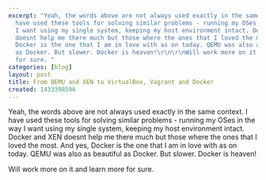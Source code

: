 ```yaml
---
excerpt: "Yeah, the words above are not always used exactly in the same context. I
  have used these tools for solving similar problems - running my OSes in the way
  I want using my single system, keeping my host environment intact. Docker and XEN
  doesnt help me there much but those where the ones that I loved the most. And yes,
  Docker is the one that I am in love with as on today. QEMU was also as beautiful
  as Docker. But slower. Docker is heaven!\r\n\r\nWill work more on it and learn more
  for sure. "
categories: [blog]
layout: post
title: From QEMU and XEN to VirtualBox, Vagrant and Docker
created: 1433398596
---
```

Yeah, the words above are not always used exactly in the same context. I have used these tools for solving similar problems - running my OSes in the way I want using my single system, keeping my host environment intact. Docker and XEN doesnt help me there much but those where the ones that I loved the most. And yes, Docker is the one that I am in love with as on today. QEMU was also as beautiful as Docker. But slower. Docker is heaven!

Will work more on it and learn more for sure. 
